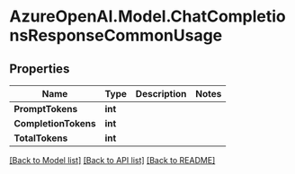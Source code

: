 # AzureOpenAI.Model.ChatCompletionsResponseCommonUsage

## Properties

Name | Type | Description | Notes
------------ | ------------- | ------------- | -------------
**PromptTokens** | **int** |  | 
**CompletionTokens** | **int** |  | 
**TotalTokens** | **int** |  | 

[[Back to Model list]](../README.md#documentation-for-models) [[Back to API list]](../README.md#documentation-for-api-endpoints) [[Back to README]](../README.md)

